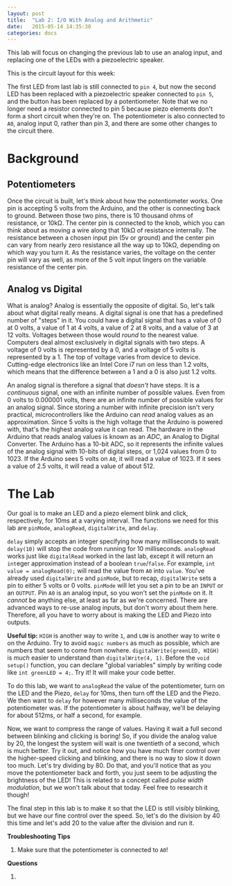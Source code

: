 ```yaml
---
layout: post
title:  "Lab 2: I/O With Analog and Arithmetic"
date:   2015-05-14 14:35:30
categories: docs
---
```

This lab will focus on changing the previous lab to use an analog input, and replacing one of the LEDs with a piezoelectric speaker.

This is the circuit layout for this week:
<Insert fritzing diagram here>

The first LED from last lab is still connected to `pin 4`, but now the second LED has been replaced with a piezoelectric speaker connected to `pin 5`, and the button has been replaced by a potentiometer. Note that we no longer need a resistor connected to pin 5 because piezo elements don't form a short circuit when they're on. The potentiometer is also connected to `A0`, analog input 0, rather than pin 3, and there are some other changes to the circuit there.

Background
==========

Potentiometers
--------------

Once the circuit is built, let's think about how the potentiometer works. One pin is accepting 5 volts from the Arduino, and the other is connecting back to ground. Between those two pins, there is 10 thousand ohms of resistance, or 10kΩ. The center pin is connected to the knob, which you can think about as moving a wire along that 10kΩ of resistance internally. The resistance between a chosen input pin (5v or ground) and the center pin can vary from nearly zero resistance all the way up to 10kΩ, depending on which way you turn it. As the resistance varies, the voltage on the center pin will vary as well, as more of the 5 volt input lingers on the variable resistance of the center pin.

Analog vs Digital
-----------------

What is analog? Analog is essentially the opposite of digital. So, let's talk about what digital really means. A digital signal is one that has a predefined number of "steps" in it. You could have a digital signal that has a value of 0 at 0 volts, a value of 1 at 4 volts, a value of 2 at 8 volts, and a value of 3 at 12 volts. Voltages between those would _round_ to the nearest value. Computers deal almost exclusively in digital signals with two steps. A voltage of 0 volts is represented by a 0, and a voltage of 5 volts is represented by a 1. The top of voltage varies from device to device. Cutting-edge electronics like an Intel Core i7 run on less than 1.2 volts, which means that the difference between a 1 and a 0 is also just 1.2 volts.

An analog signal is therefore a signal that _doesn't_ have steps. It is a _continuous_ signal, one with an infinite number of possible values. Even from 0 volts to 0.000001 volts, there are an infinite number of possible values for an analog signal. Since storing a number with infinite precision isn't very practical, microcontrollers like the Arduino can _read_ analog values as an approximation. Since 5 volts is the high voltage that the Arduino is powered with, that's the highest analog value it can read. The hardware in the Arduino that reads analog values is known as an _ADC_, an Analog to Digital Converter. The Arduino has a 10-bit ADC, so it represents the infinite values of the analog signal with 10-bits of digital steps, or 1,024 values from 0 to 1023. If the Arduino sees 5 volts on `A0`, it will read a value of 1023. If it sees a value of 2.5 volts, it will read a value of about 512.

The Lab
=======

Our goal is to make an LED and a piezo element blink and click, respectively, for 10ms at a varying interval. The functions we need for this lab are `pinMode`, `analogRead`, `digitalWrite`, and `delay`.

`delay` simply accepts an integer specifying how many milliseconds to wait. `delay(10)` will stop the code from running for 10 milliseconds. `analogRead` works just like `digitalRead` worked in the last lab, except it will return an `int`eger approximation instead of a boolean `true`/`false`. For example, `int value = analogRead(0);` will read the value from `A0` into `value`. You've already used `digitalWrite` and `pinMode`, but to recap, `digitalWrite` sets a pin to either 5 volts or 0 volts. `pinMode` will let you set a pin to be an `INPUT` or an `OUTPUT`. Pin `A0` is an analog input, so you won't set the `pinMode` on it. It _cannot_ be anything else, at least as far as we're concerned. There are advanced ways to re-use analog inputs, but don't worry about them here. Therefore, all you have to worry about is making the LED and Piezo into outputs.

**Useful tip:** `HIGH` is another way to write `1`, and `LOW` is another way to write `0` on the Arduino. Try to avoid `magic numbers` as much as possible, which are numbers that seem to come from nowhere. `digitalWrite(greenLED, HIGH)` is _much_ easier to understand than `digitalWrite(4, 1)`. Before the `void setup()` function, you can declare "global variables" simply by writing code like `int greenLED = 4;`. Try it! It will make your code better.

To do this lab, we want to `analogRead` the value of the potentiometer, turn on the LED and the Piezo, `delay` for 10ms, then turn off the LED and the Piezo. We then want to `delay` for however many milliseconds the value of the potentiometer was. If the potentiometer is about halfway, we'll be delaying for about 512ms, or half a second, for example.

Now, we want to compress the range of values. Having it wait a full second between blinking and clicking is boring! So, if you divide the analog value by 20, the longest the system will wait is one twentieth of a second, which is much better. Try it out, and notice how you have much finer control over the higher-speed clicking and blinking, and there is no way to slow it down too much. Let's try dividing by 80. Do that, and you'll notice that as you move the potentiometer back and forth, you just seem to be adjusting the brightness of the LED! This is related to a concept called _pulse width modulation_, but we won't talk about that today. Feel free to research it though!

The final step in this lab is to make it so that the LED is still visibly blinking, but we have our fine control over the speed. So, let's do the division by 40 this time and let's add 20 to the value after the division and run it.

**Troubleshooting Tips**

1. Make sure that the potentiometer is connected to `A0`! 

**Questions**

1.
